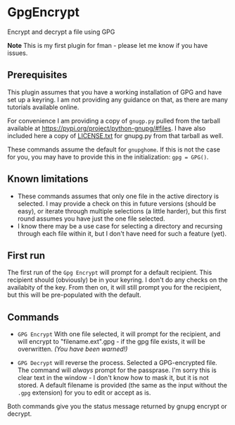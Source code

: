 # GpgEncrypt
Encrypt and decrypt a file using GPG

**Note** This is my first plugin for fman - please let me know if you have issues.

## Prerequisites
This plugin assumes that you have a working installation of GPG and have set up a keyring. I am not providing any guidance on that, as there are many tutorials available online.

For convenience I am providing a copy of `gnugp.py` pulled from the tarball available at <https://pypi.org/project/python-gnupg/#files>. I have also included here a copy of [LICENSE.txt](./LICENSE.txt) for gnupg.py from that tarball as well.

These commands assume the default for `gnupghome`. If this is not the case for you, you may have to provide this in the initialization: `gpg = GPG()`.

## Known limitations
- These commands assumes that only one file in the active directory is selected. I may provide a check on this in future versions (should be easy), or iterate through multiple selections (a little harder), but this first round assumes you have just the one file selected.
- I know there may be a use case for selecting a directory and recursing through each file within it, but I don't have need for such a feature (yet).

## First run
The first run of the `Gpg Encrypt` will prompt for a default recipient. This recipient should (obviously) be in your keyring. I don't do any checks on the availabity of the key.  From then on, it will still prompt you for the recipient, but this will be pre-populated with the default.

## Commands
- `GPG Encrypt` With one file selected, it will prompt for the recipient, and will encrypt to "filename.ext".gpg - if the gpg file exists, it will be overwritten. _(You have been warned!)_

- `GPG Decrypt` will reverse the process. Selected a GPG-encrypted file. The command will _always_ prompt for the passprase. I'm sorry this is clear text in the window - I don't know how to mask it, but it is not stored. A default filename is provided (the same as the input without the `.gpg` extension) for you to edit or accept as is.

Both commands give you the status message returned by gnupg encrypt or decrypt.

